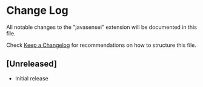 # Change Log

All notable changes to the "javasensei" extension will be documented in this file.

Check [Keep a Changelog](http://keepachangelog.com/) for recommendations on how to structure this file.

## [Unreleased]

- Initial release